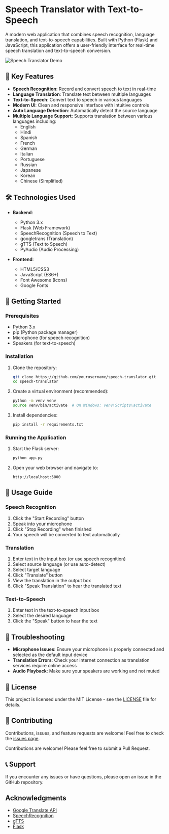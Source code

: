# Speech Translator with Text-to-Speech

A modern web application that combines speech recognition, language translation, and text-to-speech capabilities. Built with Python (Flask) and JavaScript, this application offers a user-friendly interface for real-time speech translation and text-to-speech conversion.

![Speech Translator Demo](demo.gif)

## 🌟 Key Features

- **Speech Recognition**: Record and convert speech to text in real-time
- **Language Translation**: Translate text between multiple languages
- **Text-to-Speech**: Convert text to speech in various languages
- **Modern UI**: Clean and responsive interface with intuitive controls
- **Auto Language Detection**: Automatically detect the source language
- **Multiple Language Support**: Supports translation between various languages including:
  - English
  - Hindi
  - Spanish
  - French
  - German
  - Italian
  - Portuguese
  - Russian
  - Japanese
  - Korean
  - Chinese (Simplified)

## 🛠️ Technologies Used

- **Backend**:
  - Python 3.x
  - Flask (Web Framework)
  - SpeechRecognition (Speech to Text)
  - googletrans (Translation)
  - gTTS (Text to Speech)
  - PyAudio (Audio Processing)

- **Frontend**:
  - HTML5/CSS3
  - JavaScript (ES6+)
  - Font Awesome (Icons)
  - Google Fonts

## 🚀 Getting Started

### Prerequisites

- Python 3.x
- pip (Python package manager)
- Microphone (for speech recognition)
- Speakers (for text-to-speech)

### Installation

1. Clone the repository:
   ```bash
   git clone https://github.com/yourusername/speech-translator.git
   cd speech-translator
   ```

2. Create a virtual environment (recommended):
   ```bash
   python -m venv venv
   source venv/bin/activate  # On Windows: venv\Scripts\activate
   ```

3. Install dependencies:
   ```bash
   pip install -r requirements.txt
   ```

### Running the Application

1. Start the Flask server:
   ```bash
   python app.py
   ```

2. Open your web browser and navigate to:
   ```
   http://localhost:5000
   ```

## 📖 Usage Guide

### Speech Recognition
1. Click the "Start Recording" button
2. Speak into your microphone
3. Click "Stop Recording" when finished
4. Your speech will be converted to text automatically

### Translation
1. Enter text in the input box (or use speech recognition)
2. Select source language (or use auto-detect)
3. Select target language
4. Click "Translate" button
5. View the translation in the output box
6. Click "Speak Translation" to hear the translated text

### Text-to-Speech
1. Enter text in the text-to-speech input box
2. Select the desired language
3. Click the "Speak" button to hear the text

## 🐛 Troubleshooting

- **Microphone Issues**: Ensure your microphone is properly connected and selected as the default input device
- **Translation Errors**: Check your internet connection as translation services require online access
- **Audio Playback**: Make sure your speakers are working and not muted

## 📝 License

This project is licensed under the MIT License - see the [LICENSE](LICENSE) file for details.

## 🤝 Contributing

Contributions, issues, and feature requests are welcome! Feel free to check the [issues page](https://github.com/yourusername/speech-translator/issues).

Contributions are welcome! Please feel free to submit a Pull Request.

## 📞 Support

If you encounter any issues or have questions, please open an issue in the GitHub repository.

## Acknowledgments

- [Google Translate API](https://cloud.google.com/translate)
- [SpeechRecognition](https://pypi.org/project/SpeechRecognition/)
- [gTTS](https://pypi.org/project/gTTS/)
- [Flask](https://flask.palletsprojects.com/) 
